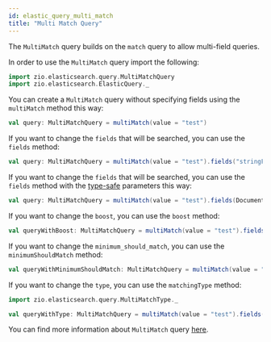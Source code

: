 ```yaml
---
id: elastic_query_multi_match
title: "Multi Match Query"
---
```


The `MultiMatch` query builds on the `match` query to allow multi-field queries.

In order to use the `MultiMatch` query import the following:
```scala
import zio.elasticsearch.query.MultiMatchQuery
import zio.elasticsearch.ElasticQuery._
```

You can create a `MultiMatch` query without specifying fields using the `multiMatch` method this way:
```scala
val query: MultiMatchQuery = multiMatch(value = "test")
```

If you want to change the `fields` that will be searched, you can use the `fields` method:
```scala
val query: MultiMatchQuery = multiMatch(value = "test").fields("stringField1", "stringField2")
```

If you want to change the `fields` that will be searched, you can use the `fields` method with the [type-safe](https://lambdaworks.github.io/zio-elasticsearch/overview/overview_zio_prelude_schema) parameters this way:
```scala
val query: MultiMatchQuery = multiMatch(value = "test").fields(Document.stringField1, Document.stringField2)
```

If you want to change the `boost`, you can use the `boost` method:
```scala
val queryWithBoost: MultiMatchQuery = multiMatch(value = "test").fields(Document.stringField1, Document.stringField2).boost(2.2)
```

If you want to change the `minimum_should_match`, you can use the `minimumShouldMatch` method:
```scala
val queryWithMinimumShouldMatch: MultiMatchQuery = multiMatch(value = "test").fields(Document.stringField1, Document.stringField2).minimumShouldMatch(2)
```

If you want to change the `type`, you can use the `matchingType` method:
```scala
import zio.elasticsearch.query.MultiMatchType._

val queryWithType: MultiMatchQuery = multiMatch(value = "test").fields(Document.stringField1, Document.stringField2).matchingType(MostFields)
```

You can find more information about `MultiMatch` query [here](https://www.elastic.co/guide/en/elasticsearch/reference/7.17/query-dsl-multi-match-query.html#query-dsl-multi-match-query).

